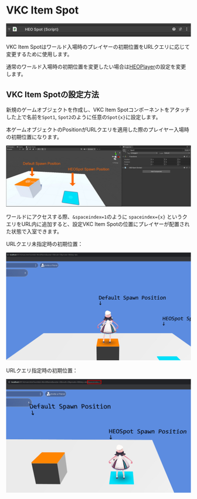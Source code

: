 # VKC Item Spot

![HEOSpot](img/HEOSpot_1.jpg)

VKC Item Spotはワールド入場時のプレイヤーの初期位置をURLクエリに応じて変更するために使用します。

通常のワールド入場時の初期位置を変更したい場合は[HEOPlayer](HEOPlayer.md)の設定を変更します。

## VKC Item Spotの設定方法

新規のゲームオブジェクトを作成し、VKC Item Spotコンポーネントをアタッチした上で名前を`Spot1`, `Spot2`のように任意の`Spot{x}`に設定します。

本ゲームオブジェクトのPositionがURLクエリを適用した際のプレイヤー入場時の初期位置になります。

![HEOSpot](img/HEOSpot_2.jpg)

ワールドにアクセスする際、`&spaceindex=1`のように `spaceindex={x}` というクエリをURL内に追加すると、設定VKC Item Spotの位置にプレイヤーが配置された状態で入室できます。

URLクエリ未指定時の初期位置：

![HEOSpot](img/HEOSpot_3.jpg)

URLクエリ指定時の初期位置：

![HEOSpot](img/HEOSpot_4.jpg)